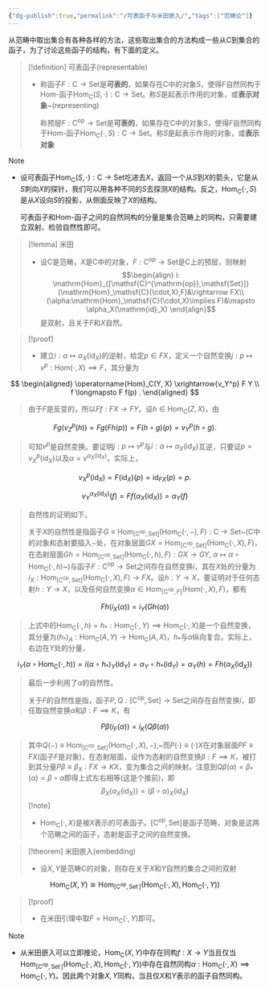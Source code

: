 ```yaml
---
{"dg-publish":true,"permalink":"/可表函子与米田嵌入/","tags":["范畴论"]}
---
```


从范畴中取出集合有各种各样的方法，这些取出集合的方法构成一些从$\mathsf{C}$到集合的函子，为了讨论这些函子的结构，有下面的定义。
> [!definition] 可表函子(representable)
> - 称函子$F:\mathsf{C}\rightarrow \mathsf{Set}$是**可表的**，如果存在$\mathsf{C}$中的对象$S$，使得$F$自然同构于Hom-函子$\mathrm{Hom}_\mathsf{C}(S,\cdot):\mathsf{C}\rightarrow \mathsf{Set}$。称$S$是起表示作用的对象，或**表示对象**~(representing)
>
>   称预层$F:\mathsf{C}^{\mathrm{op}}\rightarrow \mathsf{Set}$是**可表的**，如果存在$\mathsf{C}$中的对象$S$，使得$F$自然同构于Hom-函子$\mathrm{Hom}_\mathsf{C}(\cdot,S):\mathsf{C}\rightarrow \mathsf{Set}$。称$S$是起表示作用的对象，或**表示对象**

> [!note]
> - 设可表函子$\mathrm{Hom}_\mathsf{C}(S,\cdot):\mathsf{C}\rightarrow \mathsf{Set}$吃进去$X$，返回一个从$S$到$X$的箭头，它是从$S$刺向$X$的探针，我们可以用各种不同的$S$去探测$X$的结构。反之，$\mathrm{Hom}_\mathsf{C}(\cdot,S)$是从$X$设向$S$的投影，从侧面反映了$X$的结构。
>
>   可表函子和Hom-函子之间的自然同构的分量是集合范畴上的同构，只需要建立双射、检验自然性即可。

> [!lemma] 米田
> - 设$\mathsf{C}$是范畴，$X$是$\mathsf{C}$中的对象，$F:\mathsf{C}^{\mathrm{op}}\rightarrow \mathsf{Set}$是$\mathsf{C}$上的预层，则映射
>   $$\begin{align}
>   i: \mathrm{Hom}_{[\mathsf{C}^{\mathrm{op}},\mathsf{Set}]}(\mathrm{Hom}_\mathsf{C}(\cdot,X),F)&\rightarrow FX\\
>   (\alpha:\mathrm{Hom}_\mathsf{C}(\cdot,X)\implies F)&\mapsto \alpha_X(\mathrm{id}_X)
>   \end{align}$$
>   是双射，且关于$F$和$X$自然。

> [!proof]
> - 建立$i: \alpha\mapsto \alpha_X(\mathrm{id}_X)$的逆射，给定$p\in FX$，定义一个自然变换$j:p\mapsto v^p:\mathrm{Hom}(\cdot,X)\implies F$，其分量为
>
$$
\begin{aligned}
\operatorname{Hom}_C(Y, X) \xrightarrow{v_Y^p} F Y \\
f \longmapsto F f(p) .
\end{aligned}
$$
>   由于$F$是反变的，所以$Ff:FX\rightarrow FY$。设$h \in \operatorname{Hom}_C(Z, X)$，由
>
$$
F g\left(v_Z^p(h)\right)=F g(F h(p))=F(h \circ g)(p)=v_Y^p(h \circ g) .
$$
>   可知$v^p$是自然变换。要证明$j:p\mapsto v^p$与$i:\alpha\mapsto \alpha_X(\mathrm{id}_X)$互逆，只要证$p=v^p_X(\mathrm{id}_X)$以及$\alpha=v^{\alpha_X(\mathrm{id}_X)}$。实际上，
>
$$
v_X^p\left(\mathrm{id}_X\right)=F\left(\operatorname{id}_X\right)(p)=\operatorname{id}_{F X}(p)=p .
$$
>
$$
v_Y^{\alpha_X\left(\mathrm{id}_X\right)}(f)=F f\left(\alpha_X\left(\mathrm{id}_X\right)\right)=\alpha_Y(f)
$$
>
>   自然性的证明如下。
>
>   关于$X$的自然性是指函子$G\equiv \mathrm{Hom}_{[\mathsf{C}^{\mathrm{op}},\mathsf{Set}]}(\mathrm{Hom}_\mathsf{C}(\cdot,-),F):\mathsf{C}\rightarrow \mathsf{Set}$~($\mathsf{C}$中的对象和态射要插入$-$处，在对象层面$GX=\mathrm{Hom}_{[\mathsf{C}^{\mathrm{op}},\mathsf{Set}]}(\mathrm{Hom}_\mathsf{C}(\cdot,X),F)$，在态射层面$Gh=\mathrm{Hom}_{[\mathsf{C}^{\mathrm{op}},\mathsf{Set}]}(\mathrm{Hom}_\mathsf{C}(\cdot,h),F):GX\rightarrow GY ,~\alpha \mapsto \alpha\circ \mathrm{Hom}_\mathsf{C}(\cdot,h)$~)与函子$F:\mathsf{C}^\mathrm{op}\rightarrow \mathsf{Set}$之间存在自然变换$i$，其在$X$处的分量为$i_X:\mathrm{Hom}_{[\mathsf{C}^{\mathrm{op}},\mathsf{Set}]}(\mathrm{Hom}_\mathsf{C}(\cdot,X),F)\rightarrow FX$。设$h:Y\rightarrow X$，要证明对于任何态射$h:Y\rightarrow X$，以及任何自然变换$\alpha\in \mathrm{Hom}_{[\mathsf{C}^{\mathrm{op}},F]}(\mathrm{Hom}(\cdot,X),F)$，都有
>
$$
F h\left(i_X(\alpha)\right)= i_Y( Gh(\alpha))
$$
>   上式中的$\mathrm{Hom}_\mathsf{C}(\cdot,h)=h_*:\mathrm{Hom}_\mathsf{C}(\cdot,Y)\implies \mathrm{Hom}_\mathsf{C}(\cdot,X)$是一个自然变换，其分量为$(h_*)_A:\mathrm{Hom}_\mathsf{C}(A,Y)\rightarrow  \mathrm{Hom}_\mathsf{C}(A,X)$，$h_*$与$\alpha$纵向复合。实际上，右边在$Y$处的分量，
>
$$
i_Y( \alpha \circ \mathrm{Hom}_\mathsf{C}(\cdot ,h))= i(\alpha\circ h_*)_Y (\mathrm{id}_Y) = \alpha_Y\circ h_*(\mathrm{id}_Y)=\alpha_Y(h)=Fh(\alpha_X(\mathrm{id}_X))
$$
>   最后一步利用了$\alpha$的自然性。
>
>   关于$F$的自然性是指，函子$P,Q: [\mathsf{C}^{\mathrm{op}},\mathsf{Set}]\rightarrow \mathsf{Set}$之间存在自然变换$i$，即任取自然变换$\alpha$和$\beta:F\implies K$，有
>
$$
P\beta(i_F(\alpha)) =i_K(Q\beta(\alpha))
$$
>   其中$Q(-)\equiv \mathrm{Hom}_{[\mathsf{C}^{\mathrm{op}},\mathsf{Set}]}(\mathrm{Hom}_\mathsf{C}(\cdot,X),-)$,~而$P(\cdot)\equiv(\cdot)X$在对象层面$PF\equiv FX$(函子$F$是对象)，在态射层面，设作为态射的自然变换$\beta:F\implies K$，被打到其分量$P\beta\equiv\beta_X : FX\rightarrow KX$，变为集合之间的映射。注意到$Q\beta(\alpha)=\beta_*(\alpha)=\beta \circ \alpha$即得上式左右相等(这是个推前)，即
$$
\beta_X(\alpha_X(\mathrm{id}_X))=(\beta\circ \alpha)_X(\mathrm{id}_X)
$$
> [!note]
> - $\mathrm{Hom}_\mathsf{C}(\cdot,X)$是被$X$表示的可表函子。$[\mathsf{C}^{\mathrm{op}},\mathsf{Set}]$是函子范畴，对象是这两个范畴之间的函子，态射是函子之间的自然变换。

> [!theorem] 米田嵌入(embedding)
> - 设$X,Y$是范畴$\mathsf{C}$的对象，则存在关于$X$和$Y$自然的集合之间的双射
>
$$
\operatorname{Hom}_{\mathsf{C}}(X, Y) \cong \operatorname{Hom}_{\left[\mathsf{C}^{\mathrm{op}}, \operatorname{Set}\right]}\left(\operatorname{Hom}_{\mathsf{C}}(\cdot, X), \operatorname{Hom}_{\mathsf{C}}(\cdot, Y)\right)
$$
> [!proof]
> - 在米田引理中取$F= \mathrm{Hom}_\mathsf{C}(\cdot,Y)$即可。

> [!note]
> - 从米田嵌入可以立即推论，$\mathrm{Hom}_\mathsf{C}(X,Y)$中存在同构$f:X\rightarrow Y$当且仅当$\operatorname{Hom}_{\left[\mathsf{C}^{\mathrm{op}}, \operatorname{Set}\right]}\left(\operatorname{Hom}_{\mathsf{C}}(\cdot, X), \operatorname{Hom}_{\mathsf{C}}(\cdot, Y)\right)$中存在自然同构$\alpha:\operatorname{Hom}_{\mathsf{C}}(\cdot, X)\implies \operatorname{Hom}_{\mathsf{C}}(\cdot, Y)$。因此两个对象$X,Y$同构，当且仅$X$和$Y$表示的函子自然同构。


